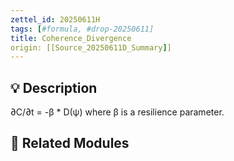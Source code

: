 ```yaml
---
zettel_id: 20250611H
tags: [#formula, #drop-20250611]
title: Coherence_Divergence
origin: [[Source_20250611D_Summary]]
---
```


## 💡 Description
∂C/∂t = -β * D(ψ) where β is a resilience parameter.

## 🔗 Related Modules
<!-- Will be filled in during integration pass -->
